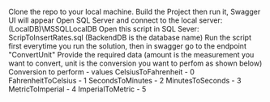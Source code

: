 Clone the repo to your local machine.
Build the Project then run it, Swagger UI will appear
Open SQL Server and connect to the local server: (LocalDB)\MSSQLLocalDB
Open this script in SQL Sever: ScripToInsertRates.sql (BackendDB is the database name)
Run the script first everytime you run the solution, then in swagger go to the endpoint "ConvertUnit"
Provide the required data (amount is the measurement you want to convert, unit is the conversion you want to perfom as shown below)
        Conversion to perform - values
        CelsiusToFahrenheit - 0
        FahrenheitToCelsius - 1
        SecondsToMinutes - 2
        MinutesToSeconds - 3
        MetricToImperial - 4
        ImperialToMetric - 5
